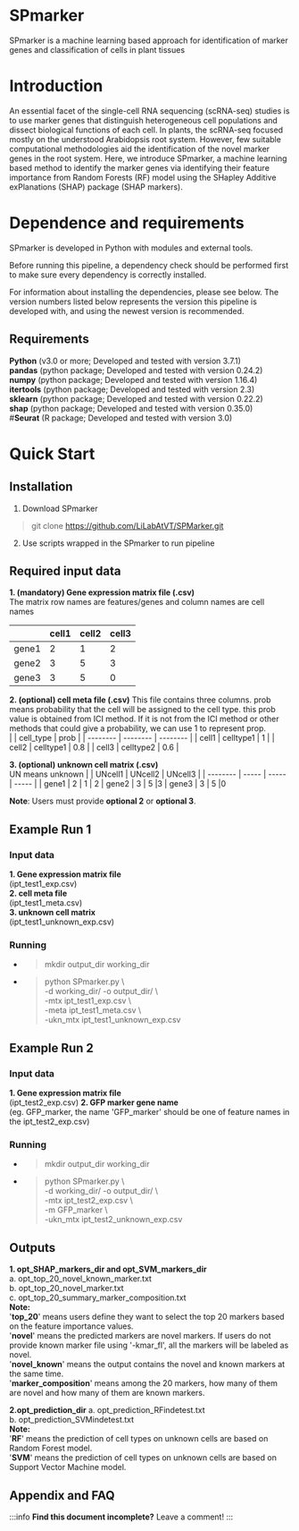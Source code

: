 

SPmarker
===
SPmarker is a machine learning based approach for identification of marker genes and classification of cells in plant tissues

# Introduction
An essential facet of the single-cell RNA sequencing (scRNA-seq) studies is to use marker genes that distinguish heterogeneous cell populations and dissect biological functions of each cell. In plants, the scRNA-seq focused mostly on the understood Arabidopsis root system. However, few suitable computational methodologies aid the identification of the novel marker genes in the root system. Here, we introduce SPmarker, a machine learning based method to identify the marker genes via identifying their feature importance from Random Forests (RF) model using the SHapley Additive exPlanations (SHAP) package (SHAP markers).

# Dependence and requirements
SPmarker is developed in Python with modules and external tools.

Before running this pipeline, a dependency check should be performed first to make sure every dependency is correctly installed.

For information about installing the dependencies, please see below. The version numbers listed below represents the version this pipeline is developed with, and using the newest version is recommended.

## Requirements
**Python** (v3.0 or more; Developed and tested with version 3.7.1)  
**pandas** (python package; Developed and tested with version 0.24.2)  
**numpy** (python package; Developed and tested with version 1.16.4)  
**itertools** (python package; Developed and tested with version 2.3)  
**sklearn** (python package; Developed and tested with version 0.22.2)  
**shap** (python package; Developed and tested with version 0.35.0)  
#**Seurat** (R package; Developed and tested with version 3.0)

# Quick Start
## Installation
1.	Download SPmarker  
> git clone https://github.com/LiLabAtVT/SPMarker.git
2.	Use scripts wrapped in the SPmarker to run pipeline

## Required input data
**1. (mandatory) Gene expression matrix file (.csv)**  
The matrix row names are features/genes and column names are cell names  

|  | cell1 | cell2 | cell3 |
| -------- | ----- | ----- | ----- |
| gene1    | 2   | 1     | 2
| gene2    | 3     | 5     |3
| gene3    | 3     | 5     |0

**2. (optional) cell meta file (.csv)**
This file contains three columns. prob means probability that the cell will be assigned to the cell type. this prob value is obtained from ICI method. If it is not from the ICI method or other methods that could give a probability, we can use 1 to represent prop.  
|  | cell_type | prob |
| -------- | -------- | -------- |
| cell1    | celltype1     | 1     |
| cell2    | celltype1     | 0.8     |
| cell3     | celltype2     | 0.6     |

**3. (optional) unknown cell matrix (.csv)**  
UN means unknown
|  | UNcell1 | UNcell2 | UNcell3 |
| -------- | ----- | ----- | ----- |
| gene1    | 2   | 1     | 2
| gene2    | 3     | 5     |3
| gene3    | 3     | 5     |0

**Note**: Users must provide **optional 2** or **optional 3**.

## Example Run 1
### Input data
**1. Gene expression matrix file**  
(ipt_test1_exp.csv)  
**2. cell meta file**  
(ipt_test1_meta.csv)  
**3. unknown cell matrix**  
(ipt_test1_unknown_exp.csv)  

### Running
* > mkdir output_dir working_dir  
* > python SPmarker.py \\  
-d working_dir/ -o output_dir/ \\  
-mtx ipt_test1_exp.csv \\  
-meta ipt_test1_meta.csv \\  
-ukn_mtx ipt_test1_unknown_exp.csv  



## Example Run 2
### Input data
**1. Gene expression matrix file**  
(ipt_test2_exp.csv)
**2. GFP marker gene name**  
(eg. GFP_marker, the name 'GFP_marker' should be one of feature names in the ipt_test2_exp.csv)

### Running
* > mkdir output_dir working_dir  
* > python SPmarker.py \\  
-d working_dir/ -o output_dir/ \\  
-mtx ipt_test2_exp.csv \\  
-m GFP_marker \\  
-ukn_mtx ipt_test2_unknown_exp.csv  

## Outputs
**1. opt_SHAP_markers_dir and opt_SVM_markers_dir**  
a. opt_top_20_novel_known_marker.txt  
b. opt_top_20_novel_marker.txt  
c. opt_top_20_summary_marker_composition.txt  
**Note:**  
'**top_20**' means users define they want to select the top 20 markers based on the feature importance values.  
'**novel**' means the predicted markers are novel markers. If users do not provide known marker file using '-kmar_fl', all the markers will be labeled as novel.  
'**novel_known**' means the output contains the novel and known markers at the same time.  
'**marker_composition**' means among the 20 markers, how many of them are novel and how many of them are known markers.  

**2.opt_prediction_dir**
a. opt_prediction_RFindetest.txt  
b. opt_prediction_SVMindetest.txt  
**Note:**  
'**RF**' means the prediction of cell types on unknown cells are based on Random Forest model.  
'**SVM**' means the prediction of cell types on unknown cells are based on Support Vector Machine model.  



## Appendix and FAQ

:::info
**Find this document incomplete?** Leave a comment!
:::


